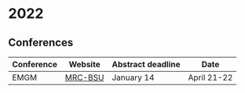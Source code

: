 # 2022

## Conferences

**Conference** | **Website** |**Abstract deadline** | **Date**
---------------|-------------|----------------------|---------
EMGM | [MRC-BSU](https://www.mrc-bsu.cam.ac.uk/news-and-events/workshops/european-mathematical-genetics-meeting-2022/) | January 14 | April 21-22

